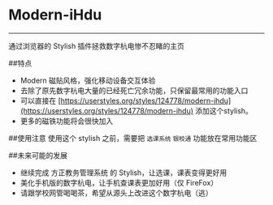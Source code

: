 # Modern-iHdu
---
通过浏览器的 Stylish 插件拯救数字杭电惨不忍睹的主页

##特点
- Modern 磁贴风格，强化移动设备交互体验
- 去除了原先数字杭电大量的已经死亡冗余功能，只保留最常用的功能入口
- 可以直接在 [https://userstyles.org/styles/124778/modern-ihdu](https://userstyles.org/styles/124778/modern-ihdu) 添加这个stylish。
- 更多的磁铁功能将会很快加入

##使用注意
使用这个 stylish 之前，需要把 `选课系统` `银校通` 功能放在常用功能区

##未来可能的发展
- 继续完成 方正教务管理系统 的 Stylish，让选课，课表变得更好用
- 美化手机版的数字杭电，让手机查课表更加好用（仅 FireFox）
- 请跟学校网管喝喝茶，希望从源头上改进这个数字杭电（逃）
